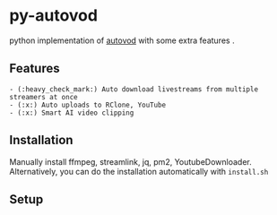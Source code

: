 # py-autovod

python implementation of [autovod](https://github.com/jenslys/AutoVOD) with some extra features .

## Features
    - (:heavy_check_mark:) Auto download livestreams from multiple streamers at once
    - (:x:) Auto uploads to RClone, YouTube
    - (:x:) Smart AI video clipping 

## Installation

Manually install ffmpeg, streamlink, jq, pm2, YoutubeDownloader. Alternatively, you can do the installation automatically with `install.sh`

## Setup

